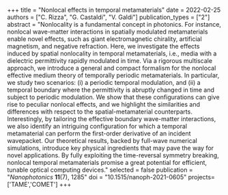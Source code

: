 +++
title = "Nonlocal effects in temporal metamaterials"
date = 2022-02-25
authors = ["C. Rizza", "G. Castaldi", "V. Galdi"]
publication_types = ["2"]
abstract = "Nonlocality is a fundamental concept in photonics. For instance, nonlocal wave-matter interactions in spatially modulated metamaterials enable novel effects, such as giant electromagnetic chirality, artificial magnetism, and negative refraction. Here, we investigate the effects induced by spatial nonlocality in temporal metamaterials, i.e., media with a dielectric permittivity rapidly modulated in time. Via a rigorous multiscale approach, we introduce a general and compact formalism for the nonlocal effective medium theory of temporally periodic metamaterials. In particular, we study two scenarios: (i) a periodic temporal modulation, and (ii) a temporal boundary where the permittivity is abruptly changed in time and subject to periodic modulation. We show that these configurations can give rise to peculiar nonlocal effects, and we highlight the similarities and differences with respect to the spatial-metamaterial counterparts. Interestingly, by tailoring the effective boundary wave-matter interactions, we also identify an intriguing configuration for which a temporal metamaterial can perform the first-order derivative of an incident wavepacket. Our theoretical results, backed by full-wave numerical simulations, introduce key physical ingredients that may pave the way for novel applications. By fully exploiting the time-reversal symmetry breaking, nonlocal temporal metamaterials promise a great potential for efficient, tunable optical computing devices."
selected = false
publication = "*Nanophotonics* **11**(7), 1285"
doi = "10.1515/nanoph-2021-0605"
projects=['TAME','COMET']
+++
